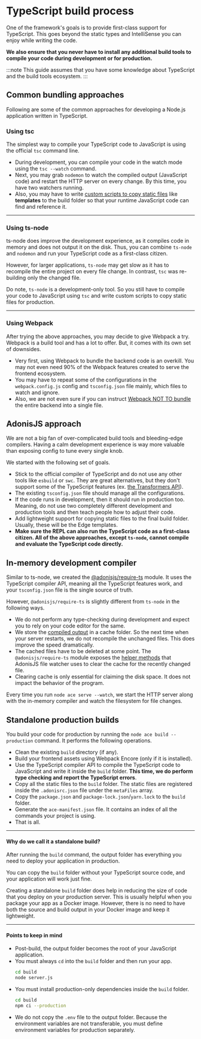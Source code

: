# TypeScript build process

One of the framework's goals is to provide first-class support for TypeScript. This goes beyond the static types and IntelliSense you can enjoy while writing the code.

**We also ensure that you never have to install any additional build tools to compile your code during development or for production.**

:::note
This guide assumes that you have some knowledge about TypeScript and the build tools ecosystem.
:::

## Common bundling approaches
Following are some of the common approaches for developing a Node.js application written in TypeScript.

### Using tsc
The simplest way to compile your TypeScript code to JavaScript is using the official `tsc` command line.

- During development, you can compile your code in the watch mode using the `tsc --watch` command.
- Next, you may grab `nodemon` to watch the compiled output (JavaScript code) and restart the HTTP server on every change. By this time, you have two watchers running.
- Also, you may have to write [custom scripts to copy static files](https://github.com/microsoft/TypeScript/issues/30835) like **templates** to the build folder so that your runtime JavaScript code can find and reference it.

---

### Using ts-node
ts-node does improve the development experience, as it compiles code in memory and does not output it on the disk. Thus, you can combine `ts-node` and `nodemon` and run your TypeScript code as a first-class citizen.

However, for larger applications, `ts-node` may get slow as it has to recompile the entire project on every file change. In contrast, `tsc` was re-building only the changed file.

Do note, `ts-node` is a development-only tool. So you still have to compile your code to JavaScript using `tsc` and write custom scripts to copy static files for production.

---

### Using Webpack
After trying the above approaches, you may decide to give Webpack a try. Webpack is a build tool and has a lot to offer. But, it comes with its own set of downsides.

- Very first, using Webpack to bundle the backend code is an overkill. You may not even need 90% of the Webpack features created to serve the frontend ecosystem.
- You may have to repeat some of the configurations in the `webpack.config.js` config and `tsconfig.json` file mainly, which files to watch and ignore.
- Also, we are not even sure if you can instruct [Webpack NOT TO bundle](https://stackoverflow.com/questions/40096470/get-webpack-not-to-bundle-files) the entire backend into a single file.

## AdonisJS approach
We are not a big fan of over-complicated build tools and bleeding-edge compilers. Having a calm development experience is way more valuable than exposing config to tune every single knob.

We started with the following set of goals.

- Stick to the official compiler of TypeScript and do not use any other tools like `esbuild` or `swc`. They are great alternatives, but they don't support some of the TypeScript features (ex. [the Transformers API](https://levelup.gitconnected.com/writing-typescript-custom-ast-transformer-part-1-7585d6916819)).
- The existing `tsconfig.json` file should manage all the configurations.
- If the code runs in development, then it should run in production too. Meaning, do not use two completely different development and production tools and then teach people how to adjust their code.
- Add lightweight support for copying static files to the final build folder. Usually, these will be the Edge templates.
- **Make sure the REPL can also run the TypeScript code as a first-class citizen. All of the above approaches, except `ts-node`, cannot compile and evaluate the TypeScript code directly.**

## In-memory development compiler
Similar to ts-node, we created the [@adonisjs/require-ts](https://github.com/adonisjs/require-ts) module. It uses the TypeScript compiler API, meaning all the TypeScript features work, and your `tsconfig.json` file is the single source of truth.

However, `@adonisjs/require-ts` is slightly different from `ts-node` in the following ways.

- We do not perform any type-checking during development and expect you to rely on your code editor for the same.
- We store the [compiled output](https://github.com/adonisjs/require-ts/blob/develop/src/Compiler/index.ts#L185-L223) in a cache folder. So the next time when your server restarts, we do not recompile the unchanged files. This does improve the speed dramatically.
- The cached files have to be deleted at some point. The `@adonisjs/require-ts` module exposes the [helper methods](https://github.com/adonisjs/require-ts/blob/develop/index.ts#L43-L57) that AdonisJS file watcher uses to clear the cache for the recently changed file.
- Clearing cache is only essential for claiming the disk space. It does not impact the behavior of the program.

Every time you run `node ace serve --watch`, we start the HTTP server along with the in-memory compiler and watch the filesystem for file changes.

## Standalone production builds
You build your code for production by running the `node ace build --production` command. It performs the following operations.

- Clean the existing `build` directory (if any).
- Build your frontend assets using Webpack Encore (only if it is installed).
- Use the TypeScript compiler API to compile the TypeScript code to JavaScript and write it inside the `build` folder. **This time, we do perform type checking and report the TypeScript errors**.
- Copy all the static files to the `build` folder. The static files are registered inside the `.adonisrc.json` file under the `metaFiles` array.
- Copy the `package.json` and `package-lock.json`/`yarn.lock` to the `build` folder.
- Generate the `ace-manifest.json` file. It contains an index of all the commands your project is using.
- That is all.

---

#### Why do we call it a standalone build?
After running the `build` command, the output folder has everything you need to deploy your application in production.

You can copy the `build` folder without your TypeScript source code, and your application will work just fine.

Creating a standalone `build` folder does help in reducing the size of code that you deploy on your production server. This is usually helpful when you package your app as a Docker image. However, there is no need to have both the source and build output in your Docker image and keep it lightweight.

---

#### Points to keep in mind

- Post-build, the output folder becomes the root of your JavaScript application.
- You must always `cd` into the `build` folder and then run your app.
  ```sh
  cd build
  node server.js
  ```
- You must install production-only dependencies inside the `build` folder.
  ```sh
  cd build
  npm ci --production
  ```
- We do not copy the `.env` file to the output folder. Because the environment variables are not transferable, you must define environment variables for production separately.
